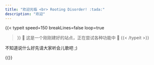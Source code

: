 ```yaml
---
title: "欢迎光临 <br> Rooting Disorder! :tada:"
description: "欢迎"
---
```

{{< typeit 
  speed=150
  breakLines=false
  loop=true
>}}
🚧 这是一个刚刚建好的站点，正在尝试各种功能中 🚧
{{< /typeit >}}

不知道说什么好先请大家听会儿歌吧 ;)

{{<bilibili BV15C41187cx>}}